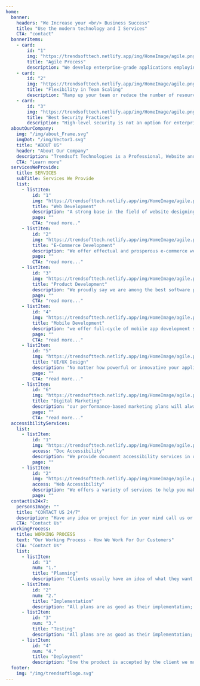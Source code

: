 ```yaml
---
home:
  banner:
    headers: "We Increase your <br/> Business Success"
    title: "Use the modern technology and I Services"
    CTA: "contact"
  bannerItems:
    - card:
        id: "1"
        img: "https://trendsofttech.netlify.app/img/HomeImage/agile.png"
        title: "Agile Process"
        description: "We develop enterprise-grade applications employing Agile and Scrum that enables the delivery of  high-priority feature first..."
    - card:
        id: "2"
        img: "https://trendsofttech.netlify.app/img/HomeImage/agile.png"
        title: "Flexibility in Team Scaling"
        description: "Ramp up your team or reduce the number of resources - designers, developers or QAs - anytime as per your needs."
    - card:
        id: "3"
        img: "https://trendsofttech.netlify.app/img/HomeImage/agile.png"
        title: "Best Security Practices"
        description: "High-level security is not an option for enterprise-grade apps - it's a must. We comply with the highest security practices."
  aboutOurCompany:
    img: "/img/about_Frame.svg"
    imgDot: "/img/Vector1.svg"
    title: "ABOUT US"
    header: "About Our Company"
    description: "Trendsoft Technologies is a Professional, Website and Mobile App Development Company that Endeavor on Highly Proficient, Intuitive and Cost-Effective Software solutions. <br/> <br/> Since our Inception, we have been helping companies across all the industries to achieve their Business Goals with Impactful, Business Centric Software Solutions. <br/> <br/> With our cutting-edge technologies, Agile Methodologies and in-depth industry knowledge, we support the Digital Transformation of our clients across all Business Verticals."
    CTA: "Learn more"
  servicesWeProvide:
    title: SERVICES
    subTitle: Services We Provide
    list:
      - listItem:
          id: "1"
          img: "https://trendsofttech.netlify.app/img/HomeImage/agile.png"
          title: "Web Development"
          description: "A strong base in the field of website designing development services and made us one of  best Web  Development Company spanned across India."
          page: ""
          CTA: "read more.."
      - listItem:
          id: "2"
          img: "https://trendsofttech.netlify.app/img/HomeImage/agile.png"
          title: "E-Commerce Development"
          description: "We offer effectual and prosperous e-commerce web design, module development, plug-in & solutions for small.."
          page: ""
          CTA: "read more..."
      - listItem:
          id: "3"
          img: "https://trendsofttech.netlify.app/img/HomeImage/agile.png"
          title: "Product Development"
          description: "We proudly say we are among the best software product development companies because we have a best-in-class.."
          page: ""
          CTA: "read more..."
      - listItem:
          id: "4"
          img: "https://trendsofttech.netlify.app/img/HomeImage/agile.png"
          title: "Mobile Development"
          description: "we offer full-cycle of mobile app development services including planning, design, integration, and management.."
          page: ""
          CTA: "read more..."
      - listItem:
          id: "5"
          img: "https://trendsofttech.netlify.app/img/HomeImage/agile.png"
          title: "UI/UX Design"
          description: "No matter how powerful or innovative your application idea is, without a solid, well-thought user interface design,"
          page: ""
          CTA: "read more..."
      - listItem:
          id: "6"
          img: "https://trendsofttech.netlify.app/img/HomeImage/agile.png"
          title: "Digital Marketing"
          description: "our performance-based marketing plans will always deliver the results you pay for.Strategies built.."
          page: ""
          CTA: "read more..."
  accessibilityServices:
    list:
      - listItem:
          id: "1"
          img: "https://trendsofttech.netlify.app/img/HomeImage/agile.png"
          access: "Doc Accessibility"
          description: "We provide document accessibility services in order to assure all documents are compliant with the regulations."
          page: ""
      - listItem:
          id: "2"
          img: "https://trendsofttech.netlify.app/img/HomeImage/agile.png"
          access: "Web Accessibility"
          description: "We offers a variety of services to help you make your new or existing website accessible to users ..."
          page: ""
  contactUs24x7:
    personsImage: ""
    title: "CONTACT US 24/7"
    description: "Have any idea or project for in your mind call us or schedule a appointment. Our representative will reply you shortly."
    CTA: "Contact Us"
  workingProcess:
    title: WORKING PROCESS
    text: "Our Working Process - How We Work For Our Customers"
    CTA: "Contact Us"
    list:
      - listItem:
          id: "1"
          num: "1."
          title: "Planning"
          description: "Clients usually have an idea of what they want as the end result, but not what the software should go..."
      - listItem:
          id: "2"
          num: "2."
          title: "Implementation"
          description: "All plans are as good as their implementation; At Trendsoft we understand that and our ..."
      - listItem:
          id: "3"
          num: "3."
          title: "Testing"
          description: "All plans are as good as their implementation; At Trendsoft we understand that and our software..."
      - listItem:
          id: "4"
          num: "4."
          title: "Deployment"
          description: "One the product is accepted by the client we move towards deployment. Our support teams..."
  footer:
    img: "/img/trendsoftlogo.svg"
---
```

